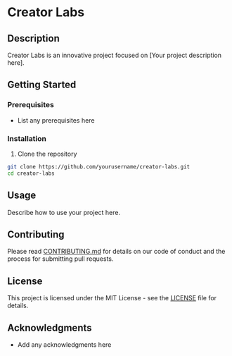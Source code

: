 # Creator Labs

## Description
Creator Labs is an innovative project focused on [Your project description here].

## Getting Started
### Prerequisites
- List any prerequisites here

### Installation
1. Clone the repository
```bash
git clone https://github.com/yourusername/creator-labs.git
cd creator-labs
```

## Usage
Describe how to use your project here.

## Contributing
Please read [CONTRIBUTING.md](CONTRIBUTING.md) for details on our code of conduct and the process for submitting pull requests.

## License
This project is licensed under the MIT License - see the [LICENSE](LICENSE) file for details.

## Acknowledgments
* Add any acknowledgments here
